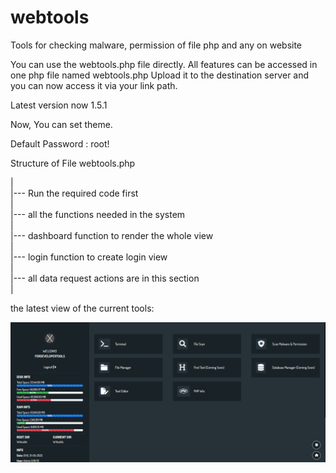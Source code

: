# webtools
Tools for checking malware, permission of file php and any on website 

You can use the webtools.php file directly. All features can be accessed in one php file named webtools.php
Upload it to the destination server and you can now access it via your link path.


Latest version now 1.5.1

Now, You can set theme.

Default Password : root!

Structure of File webtools.php
<br />

|<br />
|--- Run the required code first<br />
|<br />
|--- all the functions needed in the system<br />
|<br />
|--- dashboard function to render the whole view<br />
|<br />
|--- login function to create login view<br />
|<br />
|--- all data request actions are in this section<br />
|<br />


the latest view of the current tools:

![alt text](https://raw.githubusercontent.com/fordevelopertools/webtools/main/webtools1.5.1.png)
